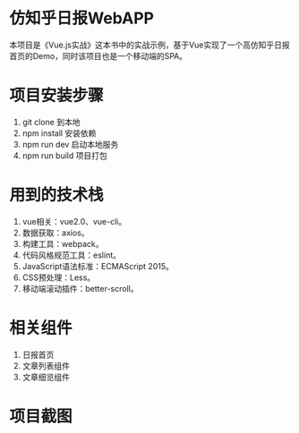 # 仿知乎日报WebAPP

本项目是《Vue.js实战》这本书中的实战示例，基于Vue实现了一个高仿知乎日报首页的Demo，同时该项目也是一个移动端的SPA。

# 项目安装步骤

1. git clone 到本地
2. npm install 安装依赖
3. npm run dev 启动本地服务
4. npm run build 项目打包

# 用到的技术栈

1. vue相关：vue2.0、vue-cli。
2. 数据获取：axios。
3. 构建工具：webpack。
4. 代码风格规范工具：eslint。
5. JavaScript语法标准：ECMAScript 2015。
6. CSS预处理：Less。
7. 移动端滚动插件：better-scroll。

# 相关组件

1. 日报首页
2. 文章列表组件
3. 文章细览组件

# 项目截图
